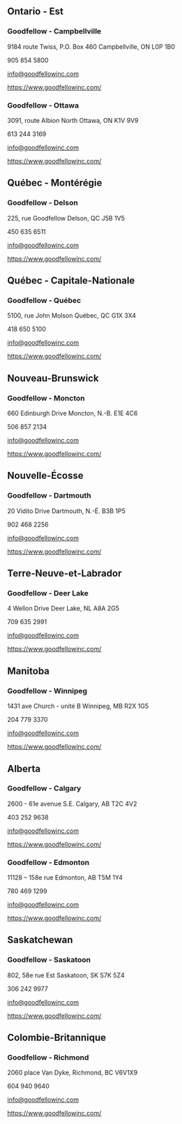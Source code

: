 ## Ontario - Est

### Goodfellow - Campbellville

9184 route Twiss, P.O. Box 460 Campbellville, ON L0P 1B0

905 854 5800

<info@goodfellowinc.com>

<https://www.goodfellowinc.com/>

### Goodfellow - Ottawa

3091, route Albion North Ottawa, ON K1V 9V9

613 244 3169

<info@goodfellowinc.com>

<https://www.goodfellowinc.com/>

## Québec - Montérégie

### Goodfellow - Delson

225, rue Goodfellow Delson, QC J5B 1V5

450 635 6511

<info@goodfellowinc.com>

<https://www.goodfellowinc.com/>

## Québec - Capitale-Nationale

### Goodfellow - Québec

5100, rue John Molson Québec, QC G1X 3X4

418 650 5100

<info@goodfellowinc.com>

<https://www.goodfellowinc.com/>

## Nouveau-Brunswick

### Goodfellow - Moncton

660 Edinburgh Drive Moncton, N.-B. E1E 4C6

506 857 2134

<info@goodfellowinc.com>

<https://www.goodfellowinc.com/>

## Nouvelle-Écosse

### Goodfellow - Dartmouth

20 Vidito Drive Dartmouth, N.-É. B3B 1P5

902 468 2256

<info@goodfellowinc.com>

<https://www.goodfellowinc.com/>

## Terre-Neuve-et-Labrador

### Goodfellow - Deer Lake

4 Wellon Drive Deer Lake, NL A8A 2G5

709 635 2991

<info@goodfellowinc.com>

<https://www.goodfellowinc.com/>

## Manitoba

### Goodfellow - Winnipeg

1431 ave Church - unité B Winnipeg, MB R2X 1G5

204 779 3370

<info@goodfellowinc.com>

<https://www.goodfellowinc.com/>

## Alberta

### Goodfellow - Calgary

2600 - 61e avenue S.E. Calgary, AB T2C 4V2

403 252 9638

<info@goodfellowinc.com>

<https://www.goodfellowinc.com/>

### Goodfellow - Edmonton

11128 – 158e rue Edmonton, AB T5M 1Y4

780 469 1299

<info@goodfellowinc.com>

<https://www.goodfellowinc.com/>

## Saskatchewan

### Goodfellow - Saskatoon

802, 58e rue Est Saskatoon, SK S7K 5Z4

306 242 9977

<info@goodfellowinc.com>

<https://www.goodfellowinc.com/>

## Colombie-Britannique

### Goodfellow - Richmond

2060 place Van Dyke, Richmond, BC V6V1X9

604 940 9640

<info@goodfellowinc.com>

<https://www.goodfellowinc.com/>

